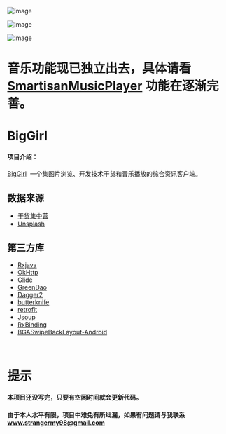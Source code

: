   
![image](https://github.com/1900Star/OkStar/blob/master/Screenshot/main.jpg)


![image](https://github.com/1900Star/OkStar/blob/master/Screenshot/music.jpg)

![image](https://github.com/1900Star/BigGril/blob/master/Screenshot_png/b.png)

# 音乐功能现已独立出去，具体请看 [SmartisanMusicPlayer](https://github.com/1900Star/SmartisanMusicPlayer) 功能在逐渐完善。

# BigGirl

#### 项目介绍：
[BigGirl](https://github.com/1900Star/BigGirl)  一个集图片浏览、开发技术干货和音乐播放的综合资讯客户端。<br>


## 数据来源
   * [干货集中营](http://gank.io/)
   * [Unsplash](http://www.unsplash.com/)
  
## 第三方库
  * [Rxjava](https://github.com/ReactiveX/RxJava)  
  * [OkHttp](https://github.com/square/okhttp)
  * [Glide](https://github.com/bumptech/glide)
  * [GreenDao](https://github.com/greenrobot/greenDAO)
  * [Dagger2](https://github.com/square/dagger)
  * [butterknife](https://github.com/JakeWharton/butterknife)
  * [retrofit](https://github.com/square/retrofit)
  * [Jsoup](https://github.com/jhy/jsoup) 
  * [RxBinding](https://github.com/JakeWharton/RxBinding)
  * [BGASwipeBackLayout-Android](https://github.com/bingoogolapple/BGASwipeBackLayout-Android)

  
# 提示
   #### 本项目还没写完，只要有空闲时间就会更新代码。
    
   #### 由于本人水平有限，项目中难免有所纰漏，如果有问题请与我联系 www.strangermy98@gmail.com



